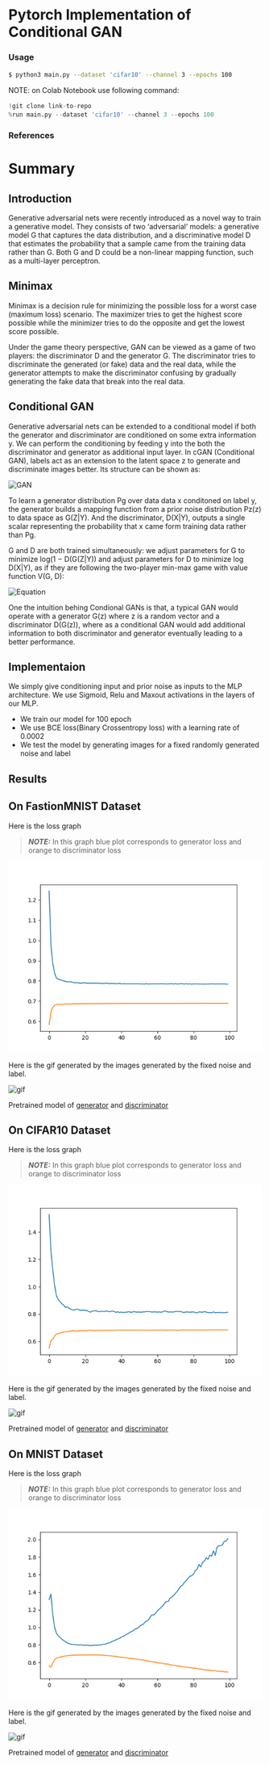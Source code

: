 # Pytorch Implementation of Conditional GAN 
### Usage
```bash
$ python3 main.py --dataset 'cifar10' --channel 3 --epochs 100
```
NOTE: on Colab Notebook use following command:
```python
!git clone link-to-repo
%run main.py --dataset 'cifar10' --channel 3 --epochs 100 
```
### References

# Summary 

## Introduction

Generative adversarial nets were recently introduced as a novel way to train a generative model.
They consists of two ‘adversarial’ models: a generative model G that captures the data distribution, and a discriminative model D that estimates the probability that a sample came from the training
data rather than G. Both G and D could be a non-linear mapping function, such as a multi-layer perceptron.

## Minimax

Minimax is a decision rule for minimizing the possible loss for a worst case (maximum loss) scenario. 
The maximizer tries to get the highest score possible while the minimizer tries to do the opposite and get the lowest score possible.

Under the game theory perspective, GAN can be viewed as a game of two players: the discriminator D and the generator G. 
The discriminator tries to discriminate the generated (or fake) data and the real data, while the generator attempts to make the discriminator
confusing by gradually generating the fake data that break into the real data. 

## Conditional GAN

Generative adversarial nets can be extended to a conditional model if both the generator and discriminator are conditioned on some extra information y. We can perform the conditioning by feeding y into the both the discriminator and generator as additional input layer. 
In cGAN (Conditional GAN), labels act as an extension to the latent space z to generate and discriminate images better. 
Its structure can be shown as:

![GAN](https://golden-storage-production.s3.amazonaws.com/topic_images/23a36a66d85947c7a0fe4a2ced52914e.png)

To learn a generator distribution Pg over data data x conditoned on label y, the generator builds a mapping function from
a prior noise distribution Pz(z) to data space as G(Z|Y). And the discriminator, D(X|Y), outputs
a single scalar representing the probability that x came form training data rather than Pg.

G and D are both trained simultaneously: we adjust parameters for G to minimize log(1 − D(G(Z|Y))
and adjust parameters for D to minimize log D(X|Y), as if they are following the two-player min-max
game with value function V(G, D):

![Equation](https://miro.medium.com/max/1400/1*l2tSqFN0Afwizm4LgalCGg.png)

One the intuition behing Condional GANs is that, a typical GAN would operate with a generator G(z) where z is a random vector and a discriminator D(G(z)), where as a conditional GAN would add additional information to both discriminator and generator eventually leading to a better performance.

## Implementaion

We simply give conditioning input and prior noise as inputs to the MLP architecture. We use Sigmoid, Relu and Maxout activations in the layers of our MLP. 

- We train our model for 100 epoch 
- We use BCE loss(Binary Crossentropy loss) with a learning rate of 0.0002
- We test the model by generating images for a fixed randomly generated noise and label

## Results

## On FastionMNIST Dataset

Here is the loss graph
> **_NOTE:_** In this graph blue plot corresponds to generator loss and orange to discriminator loss

![graph](https://github.com/ayush12gupta/model_zoo/blob/master/cGAN/plot%20(1).png)

Here is the gif generated by the images generated by the fixed noise and label.

![gif](https://github.com/ayush12gupta/model_zoo/blob/master/cGAN/fmnist.gif)

Pretrained model of [generator](https://github.com/ayush12gupta/model_zoo/blob/master/cGAN/generator_100_%20(1).pth) and [discriminator](https://github.com/ayush12gupta/model_zoo/blob/master/cGAN/discriminator_100_%20(1).pth)

## On CIFAR10 Dataset

Here is the loss graph
> **_NOTE:_** In this graph blue plot corresponds to generator loss and orange to discriminator loss

![graph](https://github.com/ayush12gupta/model_zoo/blob/master/cGAN/plot%20(2).png)

Here is the gif generated by the images generated by the fixed noise and label.

![gif](https://github.com/ayush12gupta/model_zoo/blob/master/cGAN/cifar10.gif)

Pretrained model of [generator](https://github.com/ayush12gupta/model_zoo/blob/master/cGAN/generator_100_%20(1).pth) and [discriminator](https://github.com/ayush12gupta/model_zoo/blob/master/cGAN/discriminator_100_%20(1).pth)

## On MNIST Dataset

Here is the loss graph
> **_NOTE:_** In this graph blue plot corresponds to generator loss and orange to discriminator loss

![graph](https://github.com/ayush12gupta/model_zoo/blob/master/cGAN/plot%20(3).png)

Here is the gif generated by the images generated by the fixed noise and label.

![gif](https://github.com/ayush12gupta/model_zoo/blob/master/cGAN/mnist(2).gif)

Pretrained model of [generator](https://github.com/ayush12gupta/model_zoo/blob/master/cGAN/generator_100_%20(1).pth) and [discriminator](https://github.com/ayush12gupta/model_zoo/blob/master/cGAN/discriminator_100_%20(1).pth)
